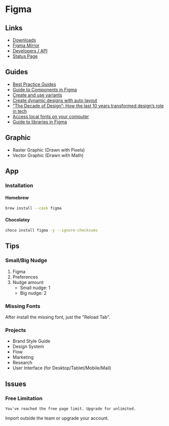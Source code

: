 # Figma

<!--
https://youtube.com/watch?v=GXhNLTZk85I
https://youtube.com/watch?v=p2sZKAPOQXs

https://linkedin.com/learning/search?entityType=COURSE&keywords=figma

https://figma.com/community/plugin/740556241021336678/Pattern-Hero
https://figma.com/community/plugin/747228167548695118/Export-.zip
https://figma.com/community/file/879853379468269007
https://figma.com/community/file/903445664989818507

F4F5F7
-->

## Links

- [Downloads](https://figma.com/downloads/)
- [Figma Mirror](https://figma.com/mirror)
- [Developers / API](https://figma.com/developers/api)
- [Status Page](https://status.figma.com)

## Guides

- [Best Practice Guides](https://figma.com/best-practices/guides/)
- [Guide to Components in Figma](https://help.figma.com/hc/en-us/articles/360038662654-Guide-to-Components-in-Figma)
- [Create and use variants](https://help.figma.com/hc/en-us/articles/360056440594-Create-and-use-variants)
- [Create dynamic designs with auto layout](https://help.figma.com/hc/en-us/articles/360040451373-Create-dynamic-designs-with-auto-layout)
- ["The Decade of Design”: How the last 10 years transformed design’s role in tech](https://figma.com/blog/the-rise-of-ux-ui-design-a-decade-in-reflection/)
- [Access local fonts on your computer](https://help.figma.com/hc/en-us/articles/360039956894-Access-local-fonts-on-your-computer)
- [Guide to libraries in Figma](https://help.figma.com/hc/en-us/articles/360041051154-Guide-to-libraries-in-Figma)

## Graphic

- Raster Graphic (Drawn with Pixels)
- Vector Graphic (Drawn with Math)

## App

### Installation

#### Homebrew

```sh
brew install --cask figma
```

#### Chocolatey

```sh
choco install figma -y --ignore-checksums
```

## Tips

### Small/Big Nudge

1. Figma
2. Preferences
3. Nudge amount
   - Small nudge: 1
   - Big nudge: 2

### Missing Fonts

After install the missing font, just the "Reload Tab".

### Projects

- Brand Style Guide
- Design System
- Flow
- Marketing
- Research
- User Interface (for Desktop/Tablet/Mobile/Mail)

## Issues

### Free Limitation

```log
You've reached the free page limit. Upgrade for unlimited.
```

Import outside the team or upgrade your account.

<!-- ###

```log
Unable to publish XX changes to the Team Library
```

TODO -->

